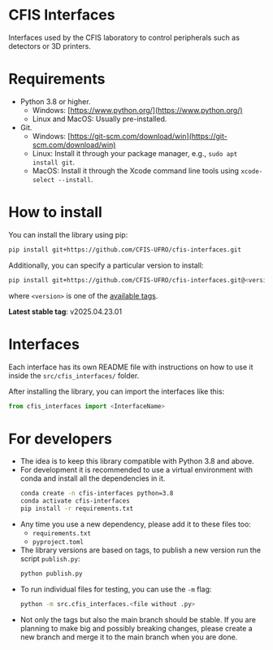 # CFIS Interfaces

Interfaces used by the CFIS laboratory to control peripherals such as detectors or 3D printers.

# Requirements

*   Python 3.8 or higher.
    *   Windows: [https://www.python.org/](https://www.python.org/)
    *   Linux and MacOS: Usually pre-installed.
*   Git.
    *   Windows: [https://git-scm.com/download/win](https://git-scm.com/download/win)
    *   Linux: Install it through your package manager, e.g., `sudo apt install git`.
    *   MacOS: Install it through the Xcode command line tools using `xcode-select --install`.

# How to install

You can install the library using pip:
```bash
pip install git+https://github.com/CFIS-UFRO/cfis-interfaces.git
```

Additionally, you can specify a particular version to install:
```bash
pip install git+https://github.com/CFIS-UFRO/cfis-interfaces.git@<version>
```
where `<version>` is one of the [available tags](https://github.com/CFIS-UFRO/cfis-interfaces/tags).

**Latest stable tag**: v2025.04.23.01

# Interfaces

Each interface has its own README file with instructions on how to use it inside the `src/cfis_interfaces/` folder.

After installing the library, you can import the interfaces like this:
```python
from cfis_interfaces import <InterfaceName>
```

# For developers

- The idea is to keep this library compatible with Python 3.8 and above.
- For development it is recommended to use a virtual environment with conda and install all the dependencies in it.
    ```bash
    conda create -n cfis-interfaces python=3.8
    conda activate cfis-interfaces
    pip install -r requirements.txt
    ```
- Any time you use a new dependency, please add it to these files too:
    - `requirements.txt`
    - `pyproject.toml`
- The library versions are based on tags, to publish a new version run the script `publish.py`:
    ```bash
    python publish.py
    ```
- To run individual files for testing, you can use the `-m` flag:
    ```bash
    python -m src.cfis_interfaces.<file without .py>
    ```
- Not only the tags but also the main branch should be stable. If you are planning to make big and possibly breaking changes, please create a new branch and merge it to the main branch when you are done.